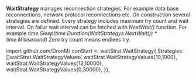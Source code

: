 **WaitStrategy** manages reconnection strategies. For example data base reconnections, network protocol reconnections etc.
On construction several strategies are defined. Every strategy includes maximum try count and wait interval.
On failur wait interval can be fetched with *NextWait()* function. For example *time.Sleep(time.Duration(WaitStrategys.NextWait()) * time.Millisecond)*
Zero try count means endlees try.

import github.com/DronM/
conStart =: waitStrat.WaitStrategy{
	Strategies: []waitStrat.WaitStrategyValues{
		waitStrat.WaitStrategyValues{10,1000},
		waitStrat.WaitStrategyValues{12,10000},
		waitStrat.WaitStrategyValues{0,30000},
	}},

